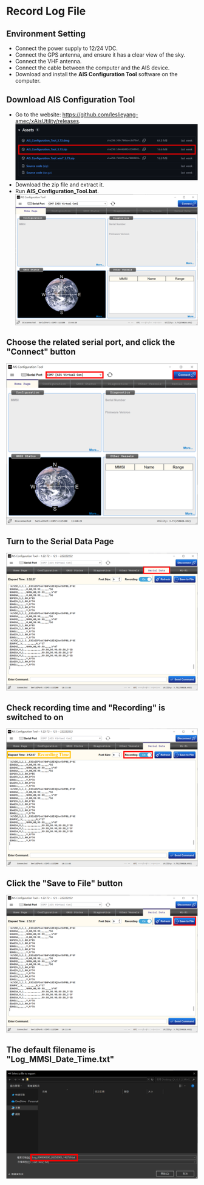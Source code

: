 # Record Log File

## Environment Setting

- Connect the power supply to 12/24 VDC.
- Connect the GPS antenna, and ensure it has a clear view of the sky.
- Connect the VHF antenna.
- Connect the cable between the computer and the AIS device.
- Download and install the **AIS Configuration Tool** software on the computer.

## Download AIS Configuration Tool

- Go to the website: https://github.com/leslieyang-amec/xAisUtility/releases.
 ![Alt text](./pic/RecordLog/Download_Utility.png)
- Download the zip file and extract it.
- Run **AIS_Configuration_Tool.bat**.
 ![Alt text](./pic/RecordLog/Utility_HomePage.png)

## Choose the related serial port, and click the "Connect" button
![Alt text](./pic/RecordLog/SerialPort_Connection.png)

## Turn to the Serial Data Page
![Alt text](./pic/RecordLog/Utility_SerialDataPage.png)

## Check recording time and "Recording" is switched to on
![Alt text](./pic/RecordLog/RecordingStatus.png)

## Click the "Save to File" button
![Alt text](./pic/RecordLog/SaveRecordingFile.png)

## The default filename is "Log_MMSI_Date_Time.txt"
![Alt text](./pic/RecordLog/LogFileName.png)
